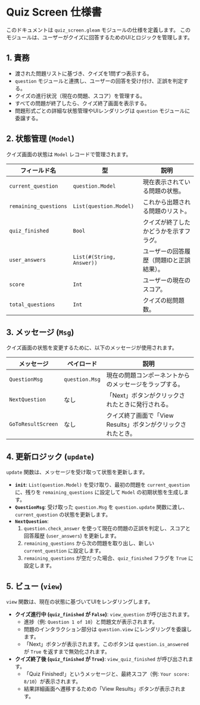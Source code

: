 # Quiz Screen 仕様書

このドキュメントは `quiz_screen.gleam` モジュールの仕様を定義します。
このモジュールは、ユーザーがクイズに回答するためのUIとロジックを管理します。

## 1. 責務

-   渡された問題リストに基づき、クイズを1問ずつ表示する。
-   `question` モジュールと連携し、ユーザーの回答を受け付け、正誤を判定する。
-   クイズの進行状況（現在の問題、スコア）を管理する。
-   すべての問題が終了したら、クイズ終了画面を表示する。
-   問題形式ごとの詳細な状態管理やUIレンダリングは `question` モジュールに委譲する。

## 2. 状態管理 (`Model`)

クイズ画面の状態は `Model` レコードで管理されます。

| フィールド名            | 型                       | 説明                                               |
| ----------------------- | ------------------------ | -------------------------------------------------- |
| `current_question`      | `question.Model`         | 現在表示されている問題の状態。                     |
| `remaining_questions`   | `List(question.Model)`   | これから出題される問題のリスト。                   |
| `quiz_finished`         | `Bool`                   | クイズが終了したかどうかを示すフラグ。             |
| `user_answers`          | `List(#(String, Answer))` | ユーザーの回答履歴（問題IDと正誤結果）。           |
| `score`                 | `Int`                    | ユーザーの現在のスコア。                           |
| `total_questions`       | `Int`                    | クイズの総問題数。                                 |

## 3. メッセージ (`Msg`)

クイズ画面の状態を変更するために、以下のメッセージが使用されます。

| メッセージ           | ペイロード          | 説明                                               |
| -------------------- | ------------------- | -------------------------------------------------- |
| `QuestionMsg`        | `question.Msg`      | 現在の問題コンポーネントからのメッセージをラップする。 |
| `NextQuestion`       | なし                | 「Next」ボタンがクリックされたときに発行される。     |
| `GoToResultScreen`   | なし                | クイズ終了画面で「View Results」ボタンがクリックされたとき。 |

## 4. 更新ロジック (`update`)

`update` 関数は、メッセージを受け取って状態を更新します。

-   **`init`**: `List(question.Model)` を受け取り、最初の問題を `current_question` に、残りを `remaining_questions` に設定して `Model` の初期状態を生成します。
-   **`QuestionMsg`**: 受け取った `question.Msg` を `question.update` 関数に渡し、`current_question` の状態を更新します。
-   **`NextQuestion`**:
    1.  `question.check_answer` を使って現在の問題の正誤を判定し、スコアと回答履歴 (`user_answers`) を更新します。
    2.  `remaining_questions` から次の問題を取り出し、新しい `current_question` に設定します。
    3.  `remaining_questions` が空だった場合、`quiz_finished` フラグを `True` に設定します。

## 5. ビュー (`view`)

`view` 関数は、現在の状態に基づいてUIをレンダリングします。

-   **クイズ進行中 (`quiz_finished` が `False`)**: `view_question` が呼び出されます。
    -   進捗（例: `Question 1 of 10`）と問題文が表示されます。
    -   問題のインタラクション部分は `question.view` にレンダリングを委譲します。
    -   「Next」ボタンが表示されます。このボタンは `question.is_answered` が `True` を返すまで無効化されます。
-   **クイズ終了後 (`quiz_finished` が `True`)**: `view_quiz_finished` が呼び出されます。
    -   「Quiz Finished!」というメッセージと、最終スコア（例: `Your score: 8/10`）が表示されます。
    -   結果詳細画面へ遷移するための「View Results」ボタンが表示されます。
